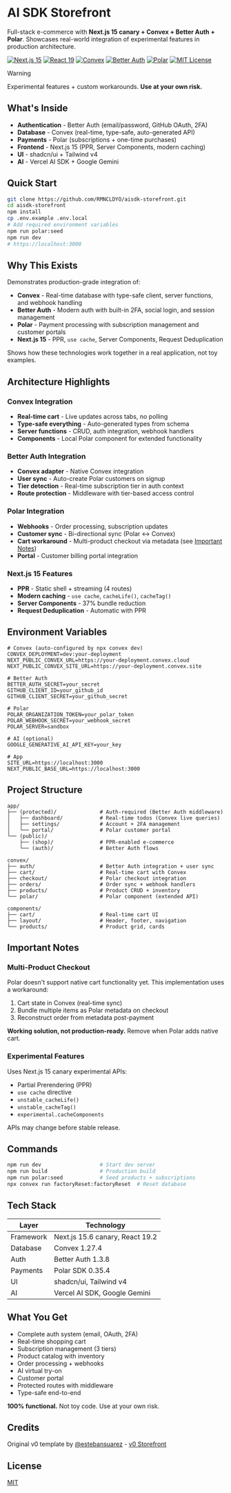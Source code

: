 # AI SDK Storefront

Full-stack e-commerce with **Next.js 15 canary + Convex + Better Auth + Polar**. Showcases real-world integration of experimental features in production architecture.

[![Next.js 15](https://img.shields.io/badge/Next.js-15.6.0--canary.53-black?style=flat-square&logo=next.js)](https://nextjs.org)
[![React 19](https://img.shields.io/badge/React-19.2.0-61DAFB?style=flat-square&logo=react)](https://react.dev)
[![Convex](https://img.shields.io/badge/Convex-1.27.4-FF6B35?style=flat-square)](https://convex.dev)
[![Better Auth](https://img.shields.io/badge/Better_Auth-1.3.8-7C3AED?style=flat-square)](https://better-auth.com)
[![Polar](https://img.shields.io/badge/Polar-0.35.4-007ACC?style=flat-square)](https://polar.sh)
[![MIT License](https://img.shields.io/badge/License-MIT-green.svg?style=flat-square)](LICENSE)

> [!WARNING]
> Experimental features + custom workarounds. **Use at your own risk.**

## What's Inside

- **Authentication** - Better Auth (email/password, GitHub OAuth, 2FA)
- **Database** - Convex (real-time, type-safe, auto-generated API)
- **Payments** - Polar (subscriptions + one-time purchases)
- **Frontend** - Next.js 15 (PPR, Server Components, modern caching)
- **UI** - shadcn/ui + Tailwind v4
- **AI** - Vercel AI SDK + Google Gemini

## Quick Start

```bash
git clone https://github.com/RMNCLDYO/aisdk-storefront.git
cd aisdk-storefront
npm install
cp .env.example .env.local
# Add required environment variables
npm run polar:seed
npm run dev
# https://localhost:3000
```

## Why This Exists

Demonstrates production-grade integration of:

- **Convex** - Real-time database with type-safe client, server functions, and webhook handling
- **Better Auth** - Modern auth with built-in 2FA, social login, and session management
- **Polar** - Payment processing with subscription management and customer portals
- **Next.js 15** - PPR, `use cache`, Server Components, Request Deduplication

Shows how these technologies work together in a real application, not toy examples.

## Architecture Highlights

### Convex Integration

- **Real-time cart** - Live updates across tabs, no polling
- **Type-safe everything** - Auto-generated types from schema
- **Server functions** - CRUD, auth integration, webhook handlers
- **Components** - Local Polar component for extended functionality

### Better Auth Integration

- **Convex adapter** - Native Convex integration
- **User sync** - Auto-create Polar customers on signup
- **Tier detection** - Real-time subscription tier in auth context
- **Route protection** - Middleware with tier-based access control

### Polar Integration

- **Webhooks** - Order processing, subscription updates
- **Customer sync** - Bi-directional sync (Polar ↔ Convex)
- **Cart workaround** - Multi-product checkout via metadata (see [Important Notes](#important-notes))
- **Portal** - Customer billing portal integration

### Next.js 15 Features

- **PPR** - Static shell + streaming (4 routes)
- **Modern caching** - `use cache`, `cacheLife()`, `cacheTag()`
- **Server Components** - 37% bundle reduction
- **Request Deduplication** - Automatic with PPR

## Environment Variables

```env
# Convex (auto-configured by npx convex dev)
CONVEX_DEPLOYMENT=dev:your-deployment
NEXT_PUBLIC_CONVEX_URL=https://your-deployment.convex.cloud
NEXT_PUBLIC_CONVEX_SITE_URL=https://your-deployment.convex.site

# Better Auth
BETTER_AUTH_SECRET=your_secret
GITHUB_CLIENT_ID=your_github_id
GITHUB_CLIENT_SECRET=your_github_secret

# Polar
POLAR_ORGANIZATION_TOKEN=your_polar_token
POLAR_WEBHOOK_SECRET=your_webhook_secret
POLAR_SERVER=sandbox

# AI (optional)
GOOGLE_GENERATIVE_AI_API_KEY=your_key

# App
SITE_URL=https://localhost:3000
NEXT_PUBLIC_BASE_URL=https://localhost:3000
```

## Project Structure

```
app/
├── (protected)/              # Auth-required (Better Auth middleware)
│   ├── dashboard/            # Real-time todos (Convex live queries)
│   ├── settings/             # Account + 2FA management
│   └── portal/               # Polar customer portal
└── (public)/
    ├── (shop)/               # PPR-enabled e-commerce
    └── (auth)/               # Better Auth flows

convex/
├── auth/                     # Better Auth integration + user sync
├── cart/                     # Real-time cart with Convex
├── checkout/                 # Polar checkout integration
├── orders/                   # Order sync + webhook handlers
├── products/                 # Product CRUD + inventory
└── polar/                    # Polar component (extended API)

components/
├── cart/                     # Real-time cart UI
├── layout/                   # Header, footer, navigation
└── products/                 # Product grid, cards
```

## Important Notes

### Multi-Product Checkout

Polar doesn't support native cart functionality yet. This implementation uses a workaround:

1. Cart state in Convex (real-time sync)
2. Bundle multiple items as Polar metadata on checkout
3. Reconstruct order from metadata post-payment

**Working solution, not production-ready.** Remove when Polar adds native cart.

### Experimental Features

Uses Next.js 15 canary experimental APIs:
- Partial Prerendering (PPR)
- `use cache` directive
- `unstable_cacheLife()`
- `unstable_cacheTag()`
- `experimental.cacheComponents`

APIs may change before stable release.

## Commands

```bash
npm run dev                   # Start dev server
npm run build                 # Production build
npm run polar:seed            # Seed products + subscriptions
npx convex run factoryReset:factoryReset  # Reset database
```

## Tech Stack

| Layer | Technology |
|-------|-----------|
| Framework | Next.js 15.6 canary, React 19.2 |
| Database | Convex 1.27.4 |
| Auth | Better Auth 1.3.8 |
| Payments | Polar SDK 0.35.4 |
| UI | shadcn/ui, Tailwind v4 |
| AI | Vercel AI SDK, Google Gemini |

## What You Get

- Complete auth system (email, OAuth, 2FA)
- Real-time shopping cart
- Subscription management (3 tiers)
- Product catalog with inventory
- Order processing + webhooks
- AI virtual try-on
- Customer portal
- Protected routes with middleware
- Type-safe end-to-end

**100% functional.** Not toy code. Use at your own risk.

## Credits

Original v0 template by [@estebansuarez](https://github.com/estebansuarez) - [v0 Storefront](https://v0.app/templates/storefront-w-nano-banana-ai-sdk-ai-gateway-XAMOoZPMUO5)

## License

[MIT](LICENSE)
